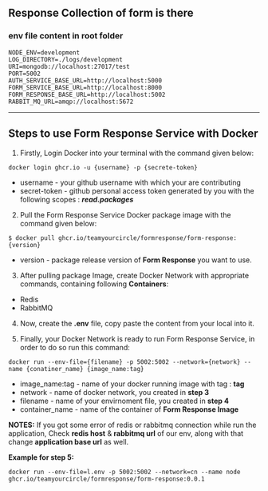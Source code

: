 ## Response Collection of form is there 


### env file content in root folder
```
NODE_ENV=development
LOG_DIRECTORY=./logs/development
URI=mongodb://localhost:27017/test
PORT=5002
AUTH_SERVICE_BASE_URL=http://localhost:5000
FORM_SERVICE_BASE_URL=http://localhost:8000
FORM_RESPONSE_BASE_URL=http://localhost:5002
RABBIT_MQ_URL=amqp://localhost:5672 

```
---

## Steps to use Form Response Service with Docker

1. Firstly, Login Docker into your terminal with the command given below:
```
docker login ghcr.io -u {username} -p {secrete-token}
```
- username - your github username with which your are contributing
- secret-token - github personal access token generated by you with the following scopes : ___read.packages___

2. Pull the Form Response Service Docker package image with the command given below:
```
$ docker pull ghcr.io/teamyourcircle/formresponse/form-response:{version}
```

- version - package release version of __Form Response__ you want to use.

3. After pulling package Image, create Docker Network with appropriate commands, containing following __Containers__:
- Redis
- RabbitMQ

4. Now, create the **.env** file, copy paste the content from your local into it.

5. Finally, your Docker Network is ready to run Form Response Service, in order to do so run this command:
```
docker run --env-file={filename} -p 5002:5002 --network={network} --name {conatiner_name} {image_name:tag}
```

- image_name:tag - name of your docker running image with tag : **tag**
- network - name of docker network, you created in __step 3__
- filename - name of your envirnoment file, you created in __step 4__
- container_name - name of the container of __Form Response Image__

__NOTES:__ If you got some error of redis or rabbitmq connection while run the application, Check **redis host** & **rabbitmq url** of our env, along with that change **application base url** as well.

__Example for step 5:__
```
docker run --env-file=l.env -p 5002:5002 --network=cn --name node ghcr.io/teamyourcircle/formresponse/form-response:0.0.1
```